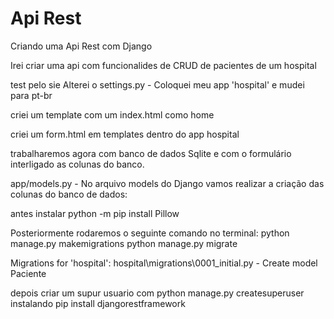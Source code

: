 # Api Rest

 Criando uma Api Rest com Django

 Irei criar uma api com funcionalides de CRUD de pacientes de um hospital
 
 test pelo sie
 Alterei o settings.py - Coloquei meu app 'hospital' e mudei para pt-br

 criei um template com um index.html como home

 criei um form.html em templates dentro do app hospital

trabalharemos agora com banco de dados Sqlite e com o formulário interligado as colunas do banco.

app/models.py - No arquivo models do Django vamos realizar a criação das colunas do banco de dados:

antes instalar python -m pip install Pillow

Posteriormente rodaremos o seguinte comando no terminal: python manage.py makemigrations
python manage.py migrate

Migrations for 'hospital':
  hospital\migrations\0001_initial.py
    - Create model Paciente

depois criar um supur usuario com python manage.py createsuperuser
instalando pip install djangorestframework

